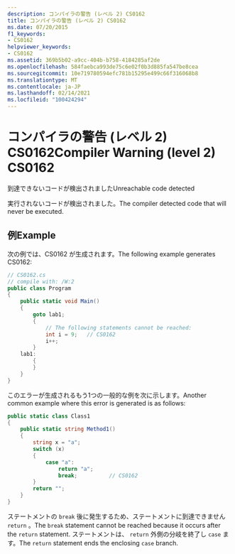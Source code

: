 ```yaml
---
description: コンパイラの警告 (レベル 2) CS0162
title: コンパイラの警告 (レベル 2) CS0162
ms.date: 07/20/2015
f1_keywords:
- CS0162
helpviewer_keywords:
- CS0162
ms.assetid: 369b5b02-a9cc-404b-b758-4184285af2de
ms.openlocfilehash: 584faebca993de75c6e02f0b3d885fa547be8cea
ms.sourcegitcommit: 10e719780594efc781b15295e499c66f316068b8
ms.translationtype: MT
ms.contentlocale: ja-JP
ms.lasthandoff: 02/14/2021
ms.locfileid: "100424294"
---
```

# <a name="compiler-warning-level-2-cs0162"></a><span data-ttu-id="852af-103">コンパイラの警告 (レベル 2) CS0162</span><span class="sxs-lookup"><span data-stu-id="852af-103">Compiler Warning (level 2) CS0162</span></span>

<span data-ttu-id="852af-104">到達できないコードが検出されました</span><span class="sxs-lookup"><span data-stu-id="852af-104">Unreachable code detected</span></span>
  
<span data-ttu-id="852af-105">実行されないコードが検出されました。</span><span class="sxs-lookup"><span data-stu-id="852af-105">The compiler detected code that will never be executed.</span></span>

## <a name="example"></a><span data-ttu-id="852af-106">例</span><span class="sxs-lookup"><span data-stu-id="852af-106">Example</span></span>

<span data-ttu-id="852af-107">次の例では、CS0162 が生成されます。</span><span class="sxs-lookup"><span data-stu-id="852af-107">The following example generates CS0162:</span></span>

```csharp
// CS0162.cs
// compile with: /W:2
public class Program
{
    public static void Main()
    {
        goto lab1;
        {
            // The following statements cannot be reached:
            int i = 9;   // CS0162
            i++;
        }
    lab1:
        {
        }
    }
}
```

<span data-ttu-id="852af-108">このエラーが生成されるもう1つの一般的な例を次に示します。</span><span class="sxs-lookup"><span data-stu-id="852af-108">Another common example where this error is generated is as follows:</span></span>

```csharp
public static class Class1
{
    public static string Method1()
    {
        string x = "a";
        switch (x)
        {
            case "a":
                return "a";
                break;          // CS0162
        }
        return "";
    }
}
```

<span data-ttu-id="852af-109">ステートメントの `break` 後に発生するため、ステートメントに到達できません `return` 。</span><span class="sxs-lookup"><span data-stu-id="852af-109">The `break` statement cannot be reached because it occurs after the `return` statement.</span></span>
<span data-ttu-id="852af-110">ステートメントは、 `return` 外側の分岐を終了し `case` ます。</span><span class="sxs-lookup"><span data-stu-id="852af-110">The `return` statement ends the enclosing `case` branch.</span></span>

